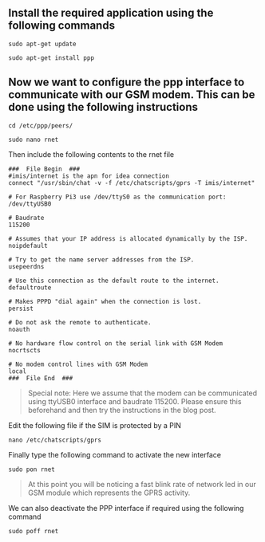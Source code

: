## Install the required application using the following commands

`sudo apt-get update`

`sudo apt-get install ppp`

## Now we want to configure the ppp interface to communicate with our GSM modem. This can be done using the following instructions

`cd /etc/ppp/peers/ `

`sudo nano rnet`

Then include the following contents to the rnet file

```
###  File Begin  ###
#imis/internet is the apn for idea connection
connect "/usr/sbin/chat -v -f /etc/chatscripts/gprs -T imis/internet"

# For Raspberry Pi3 use /dev/ttyS0 as the communication port:
/dev/ttyUSB0

# Baudrate
115200

# Assumes that your IP address is allocated dynamically by the ISP.
noipdefault

# Try to get the name server addresses from the ISP.
usepeerdns

# Use this connection as the default route to the internet.
defaultroute

# Makes PPPD "dial again" when the connection is lost.
persist

# Do not ask the remote to authenticate.
noauth

# No hardware flow control on the serial link with GSM Modem
nocrtscts

# No modem control lines with GSM Modem
local
###  File End  ###
```

> Special note: Here we assume that the modem can be communicated using ttyUSB0 interface and baudrate 115200. Please ensure this beforehand and then try the instructions in the blog post. 

Edit the following file if the SIM is protected by a PIN

`nano /etc/chatscripts/gprs`

Finally type the following command to activate the new interface

`sudo pon rnet` 

> At this point you will be noticing a fast blink rate of network led in our GSM module which represents the GPRS activity.

We can also deactivate the PPP interface if required using the following command

`sudo poff rnet`

 
